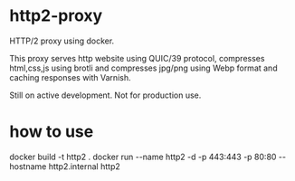 # http2-proxy

HTTP/2 proxy using docker.

This proxy serves http website using QUIC/39 protocol, compresses html,css,js using brotli and compresses jpg/png using Webp format and caching responses with Varnish.

Still on active development. Not for production use.

# how to use

docker build -t http2 .
docker run --name http2 -d -p 443:443 -p 80:80 --hostname http2.internal http2
